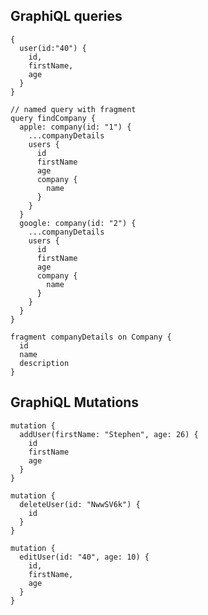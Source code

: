## GraphiQL queries

    {
      user(id:"40") {
        id,
        firstName,
        age
      }
    }

    // named query with fragment
    query findCompany {
      apple: company(id: "1") {
        ...companyDetails
        users {
          id
          firstName
          age
          company {
            name
          }
        }
      }
      google: company(id: "2") {
        ...companyDetails
        users {
          id
          firstName
          age
          company {
            name
          }
        }
      }
    }
    
    fragment companyDetails on Company {
      id
      name
      description
    }

## GraphiQL Mutations

    mutation {
      addUser(firstName: "Stephen", age: 26) {
        id
        firstName
        age
      }
    }
    
    mutation {
      deleteUser(id: "NwwSV6k") {
        id
      }
    }
    
    mutation {
      editUser(id: "40", age: 10) {
        id,
        firstName,
        age
      }
    }

